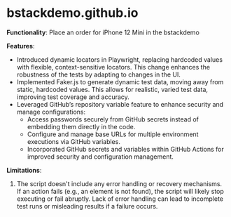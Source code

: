 # bstackdemo.github.io

**Functionality**: Place an order for iPhone 12 Mini in the bstackdemo

**Features**:
- Introduced dynamic locators in Playwright, replacing hardcoded values with flexible, context-sensitive locators. This change enhances the robustness of the tests by adapting to changes in the UI.
- Implemented Faker.js to generate dynamic test data, moving away from static, hardcoded values. This allows for realistic, varied test data, improving test coverage and accuracy.
- Leveraged GitHub’s repository variable feature to enhance security and manage configurations:
  -   Access passwords securely from GitHub secrets instead of embedding them directly in the code.
  -   Configure and manage base URLs for multiple environment executions via GitHub variables.
  -   Incorporated GitHub secrets and variables within GitHub Actions for improved security and configuration management.


**Limitations**:

1. The script doesn't include any error handling or recovery mechanisms. If an action fails (e.g., an element is not found), the script will likely stop executing or fail abruptly. Lack of error handling can lead to incomplete test runs or misleading results if a failure occurs.
